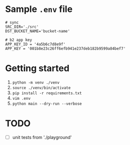 # Sample `.env` file

```env
# sync
SRC_DIR='./src'
DST_BUCKET_NAME='bucket-name'

# b2 app key
APP_KEY_ID = '4a5b6c7d8e9f'
APP_KEY = '001b8e23c26ff6efb941e237deb182b9599a84bef7'
```

# Getting started

1. `python -m venv ./venv`
2. `source ./venv/bin/activate`
3. `pip install -r requirements.txt`
4. `vim .env`
5. `python main --dry-run --verbose`

# TODO

- [ ] unit tests from './playground'
